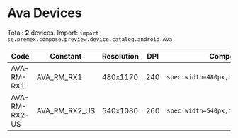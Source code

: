 # Ava Devices

Total: **2** devices. Import: `import se.premex.compose.preview.device.catalog.android.Ava`

| Code | Constant | Resolution | DPI | Compose Spec | Preview Usage |
|------|----------|------------|-----|-------------|---------------|
| AVA-RM-RX1 | AVA_RM_RX1 | 480x1170 | 240 | `spec:width=480px,height=1170px,dpi=240` | `@Preview(device = Ava.AVA_RM_RX1)` |
| AVA-RM-RX2-US | AVA_RM_RX2_US | 540x1080 | 260 | `spec:width=540px,height=1080px,dpi=260` | `@Preview(device = Ava.AVA_RM_RX2_US)` |

<!-- Generated automatically. Do not edit manually. -->
